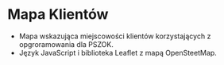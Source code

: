 # Mapa Klientów
- Mapa wskazująca miejscowości klientów korzystających z opgroramowania dla PSZOK. 
- Język JavaScript i biblioteka Leaflet z mapą OpenSteetMap.

